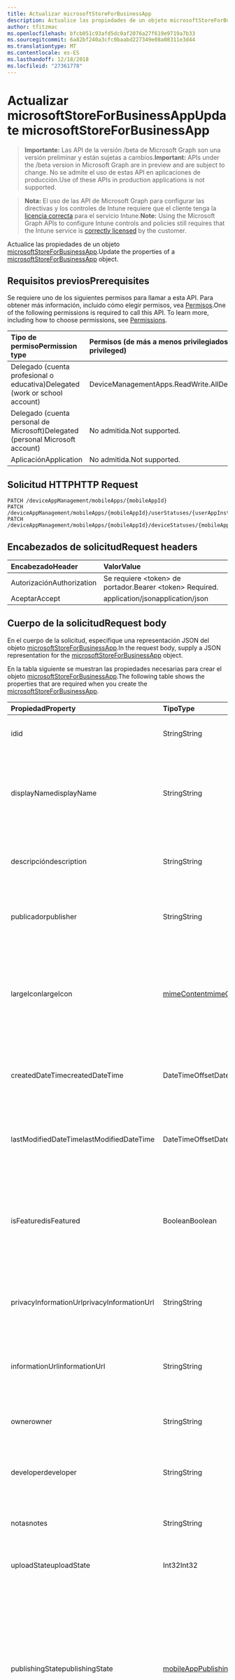 ```yaml
---
title: Actualizar microsoftStoreForBusinessApp
description: Actualice las propiedades de un objeto microsoftStoreForBusinessApp.
author: tfitzmac
ms.openlocfilehash: bfcb051c93afd5dc0af2076a27f619e9719a7b33
ms.sourcegitcommit: 6a82bf240a3cfc0baabd227349e08a08311e3d44
ms.translationtype: MT
ms.contentlocale: es-ES
ms.lasthandoff: 12/18/2018
ms.locfileid: "27361778"
---
```

# <a name="update-microsoftstoreforbusinessapp"></a><span data-ttu-id="a9344-103">Actualizar microsoftStoreForBusinessApp</span><span class="sxs-lookup"><span data-stu-id="a9344-103">Update microsoftStoreForBusinessApp</span></span>

> <span data-ttu-id="a9344-104">**Importante:** Las API de la versión /beta de Microsoft Graph son una versión preliminar y están sujetas a cambios.</span><span class="sxs-lookup"><span data-stu-id="a9344-104">**Important:** APIs under the /beta version in Microsoft Graph are in preview and are subject to change.</span></span> <span data-ttu-id="a9344-105">No se admite el uso de estas API en aplicaciones de producción.</span><span class="sxs-lookup"><span data-stu-id="a9344-105">Use of these APIs in production applications is not supported.</span></span>

> <span data-ttu-id="a9344-106">**Nota:** El uso de las API de Microsoft Graph para configurar las directivas y los controles de Intune requiere que el cliente tenga la [licencia correcta](https://go.microsoft.com/fwlink/?linkid=839381) para el servicio Intune.</span><span class="sxs-lookup"><span data-stu-id="a9344-106">**Note:** Using the Microsoft Graph APIs to configure Intune controls and policies still requires that the Intune service is [correctly licensed](https://go.microsoft.com/fwlink/?linkid=839381) by the customer.</span></span>

<span data-ttu-id="a9344-107">Actualice las propiedades de un objeto [microsoftStoreForBusinessApp](../resources/intune-apps-microsoftstoreforbusinessapp.md).</span><span class="sxs-lookup"><span data-stu-id="a9344-107">Update the properties of a [microsoftStoreForBusinessApp](../resources/intune-apps-microsoftstoreforbusinessapp.md) object.</span></span>
## <a name="prerequisites"></a><span data-ttu-id="a9344-108">Requisitos previos</span><span class="sxs-lookup"><span data-stu-id="a9344-108">Prerequisites</span></span>
<span data-ttu-id="a9344-p102">Se requiere uno de los siguientes permisos para llamar a esta API. Para obtener más información, incluido cómo elegir permisos, vea [Permisos](/graph/permissions-reference).</span><span class="sxs-lookup"><span data-stu-id="a9344-p102">One of the following permissions is required to call this API. To learn more, including how to choose permissions, see [Permissions](/graph/permissions-reference).</span></span>

|<span data-ttu-id="a9344-111">Tipo de permiso</span><span class="sxs-lookup"><span data-stu-id="a9344-111">Permission type</span></span>|<span data-ttu-id="a9344-112">Permisos (de más a menos privilegiados)</span><span class="sxs-lookup"><span data-stu-id="a9344-112">Permissions (from most to least privileged)</span></span>|
|:---|:---|
|<span data-ttu-id="a9344-113">Delegado (cuenta profesional o educativa)</span><span class="sxs-lookup"><span data-stu-id="a9344-113">Delegated (work or school account)</span></span>|<span data-ttu-id="a9344-114">DeviceManagementApps.ReadWrite.All</span><span class="sxs-lookup"><span data-stu-id="a9344-114">DeviceManagementApps.ReadWrite.All</span></span>|
|<span data-ttu-id="a9344-115">Delegado (cuenta personal de Microsoft)</span><span class="sxs-lookup"><span data-stu-id="a9344-115">Delegated (personal Microsoft account)</span></span>|<span data-ttu-id="a9344-116">No admitida.</span><span class="sxs-lookup"><span data-stu-id="a9344-116">Not supported.</span></span>|
|<span data-ttu-id="a9344-117">Aplicación</span><span class="sxs-lookup"><span data-stu-id="a9344-117">Application</span></span>|<span data-ttu-id="a9344-118">No admitida.</span><span class="sxs-lookup"><span data-stu-id="a9344-118">Not supported.</span></span>|

## <a name="http-request"></a><span data-ttu-id="a9344-119">Solicitud HTTP</span><span class="sxs-lookup"><span data-stu-id="a9344-119">HTTP Request</span></span>
<!-- {
  "blockType": "ignored"
}
-->
``` http
PATCH /deviceAppManagement/mobileApps/{mobileAppId}
PATCH /deviceAppManagement/mobileApps/{mobileAppId}/userStatuses/{userAppInstallStatusId}/app
PATCH /deviceAppManagement/mobileApps/{mobileAppId}/deviceStatuses/{mobileAppInstallStatusId}/app
```

## <a name="request-headers"></a><span data-ttu-id="a9344-120">Encabezados de solicitud</span><span class="sxs-lookup"><span data-stu-id="a9344-120">Request headers</span></span>
|<span data-ttu-id="a9344-121">Encabezado</span><span class="sxs-lookup"><span data-stu-id="a9344-121">Header</span></span>|<span data-ttu-id="a9344-122">Valor</span><span class="sxs-lookup"><span data-stu-id="a9344-122">Value</span></span>|
|:---|:---|
|<span data-ttu-id="a9344-123">Autorización</span><span class="sxs-lookup"><span data-stu-id="a9344-123">Authorization</span></span>|<span data-ttu-id="a9344-124">Se requiere &lt;token&gt; de portador.</span><span class="sxs-lookup"><span data-stu-id="a9344-124">Bearer &lt;token&gt; Required.</span></span>|
|<span data-ttu-id="a9344-125">Aceptar</span><span class="sxs-lookup"><span data-stu-id="a9344-125">Accept</span></span>|<span data-ttu-id="a9344-126">application/json</span><span class="sxs-lookup"><span data-stu-id="a9344-126">application/json</span></span>|

## <a name="request-body"></a><span data-ttu-id="a9344-127">Cuerpo de la solicitud</span><span class="sxs-lookup"><span data-stu-id="a9344-127">Request body</span></span>
<span data-ttu-id="a9344-128">En el cuerpo de la solicitud, especifique una representación JSON del objeto [microsoftStoreForBusinessApp](../resources/intune-apps-microsoftstoreforbusinessapp.md).</span><span class="sxs-lookup"><span data-stu-id="a9344-128">In the request body, supply a JSON representation for the [microsoftStoreForBusinessApp](../resources/intune-apps-microsoftstoreforbusinessapp.md) object.</span></span>

<span data-ttu-id="a9344-129">En la tabla siguiente se muestran las propiedades necesarias para crear el objeto [microsoftStoreForBusinessApp](../resources/intune-apps-microsoftstoreforbusinessapp.md).</span><span class="sxs-lookup"><span data-stu-id="a9344-129">The following table shows the properties that are required when you create the [microsoftStoreForBusinessApp](../resources/intune-apps-microsoftstoreforbusinessapp.md).</span></span>

|<span data-ttu-id="a9344-130">Propiedad</span><span class="sxs-lookup"><span data-stu-id="a9344-130">Property</span></span>|<span data-ttu-id="a9344-131">Tipo</span><span class="sxs-lookup"><span data-stu-id="a9344-131">Type</span></span>|<span data-ttu-id="a9344-132">Descripción</span><span class="sxs-lookup"><span data-stu-id="a9344-132">Description</span></span>|
|:---|:---|:---|
|<span data-ttu-id="a9344-133">id</span><span class="sxs-lookup"><span data-stu-id="a9344-133">id</span></span>|<span data-ttu-id="a9344-134">String</span><span class="sxs-lookup"><span data-stu-id="a9344-134">String</span></span>|<span data-ttu-id="a9344-135">Clave de la entidad.</span><span class="sxs-lookup"><span data-stu-id="a9344-135">Key of the entity.</span></span> <span data-ttu-id="a9344-136">Heredado de [mobileApp](../resources/intune-apps-mobileapp.md).</span><span class="sxs-lookup"><span data-stu-id="a9344-136">Inherited from [mobileApp](../resources/intune-apps-mobileapp.md)</span></span>|
|<span data-ttu-id="a9344-137">displayName</span><span class="sxs-lookup"><span data-stu-id="a9344-137">displayName</span></span>|<span data-ttu-id="a9344-138">String</span><span class="sxs-lookup"><span data-stu-id="a9344-138">String</span></span>|<span data-ttu-id="a9344-139">Título de la aplicación importado o proporcionado por el administrador.</span><span class="sxs-lookup"><span data-stu-id="a9344-139">The admin provided or imported title of the app.</span></span> <span data-ttu-id="a9344-140">Heredado de [mobileApp](../resources/intune-apps-mobileapp.md).</span><span class="sxs-lookup"><span data-stu-id="a9344-140">Inherited from [mobileApp](../resources/intune-apps-mobileapp.md)</span></span>|
|<span data-ttu-id="a9344-141">descripción</span><span class="sxs-lookup"><span data-stu-id="a9344-141">description</span></span>|<span data-ttu-id="a9344-142">String</span><span class="sxs-lookup"><span data-stu-id="a9344-142">String</span></span>|<span data-ttu-id="a9344-143">Descripción de la aplicación.</span><span class="sxs-lookup"><span data-stu-id="a9344-143">The description of the app.</span></span> <span data-ttu-id="a9344-144">Heredado de [mobileApp](../resources/intune-apps-mobileapp.md).</span><span class="sxs-lookup"><span data-stu-id="a9344-144">Inherited from [mobileApp](../resources/intune-apps-mobileapp.md)</span></span>|
|<span data-ttu-id="a9344-145">publicador</span><span class="sxs-lookup"><span data-stu-id="a9344-145">publisher</span></span>|<span data-ttu-id="a9344-146">String</span><span class="sxs-lookup"><span data-stu-id="a9344-146">String</span></span>|<span data-ttu-id="a9344-147">Publicador de la aplicación.</span><span class="sxs-lookup"><span data-stu-id="a9344-147">The publisher of the app.</span></span> <span data-ttu-id="a9344-148">Heredado de [mobileApp](../resources/intune-apps-mobileapp.md).</span><span class="sxs-lookup"><span data-stu-id="a9344-148">Inherited from [mobileApp](../resources/intune-apps-mobileapp.md)</span></span>|
|<span data-ttu-id="a9344-149">largeIcon</span><span class="sxs-lookup"><span data-stu-id="a9344-149">largeIcon</span></span>|[<span data-ttu-id="a9344-150">mimeContent</span><span class="sxs-lookup"><span data-stu-id="a9344-150">mimeContent</span></span>](../resources/intune-shared-mimecontent.md)|<span data-ttu-id="a9344-151">Icono grande que se mostrará en los detalles de la aplicación y se usa para cargar el icono.</span><span class="sxs-lookup"><span data-stu-id="a9344-151">The large icon, to be displayed in the app details and used for upload of the icon.</span></span> <span data-ttu-id="a9344-152">Heredado de [mobileApp](../resources/intune-apps-mobileapp.md).</span><span class="sxs-lookup"><span data-stu-id="a9344-152">Inherited from [mobileApp](../resources/intune-apps-mobileapp.md)</span></span>|
|<span data-ttu-id="a9344-153">createdDateTime</span><span class="sxs-lookup"><span data-stu-id="a9344-153">createdDateTime</span></span>|<span data-ttu-id="a9344-154">DateTimeOffset</span><span class="sxs-lookup"><span data-stu-id="a9344-154">DateTimeOffset</span></span>|<span data-ttu-id="a9344-155">Fecha y hora de creación de la aplicación.</span><span class="sxs-lookup"><span data-stu-id="a9344-155">The date and time the app was created.</span></span> <span data-ttu-id="a9344-156">Heredado de [mobileApp](../resources/intune-apps-mobileapp.md).</span><span class="sxs-lookup"><span data-stu-id="a9344-156">Inherited from [mobileApp](../resources/intune-apps-mobileapp.md)</span></span>|
|<span data-ttu-id="a9344-157">lastModifiedDateTime</span><span class="sxs-lookup"><span data-stu-id="a9344-157">lastModifiedDateTime</span></span>|<span data-ttu-id="a9344-158">DateTimeOffset</span><span class="sxs-lookup"><span data-stu-id="a9344-158">DateTimeOffset</span></span>|<span data-ttu-id="a9344-159">Fecha y hora de la última modificación de la aplicación.</span><span class="sxs-lookup"><span data-stu-id="a9344-159">The date and time the app was last modified.</span></span> <span data-ttu-id="a9344-160">Heredado de [mobileApp](../resources/intune-apps-mobileapp.md).</span><span class="sxs-lookup"><span data-stu-id="a9344-160">Inherited from [mobileApp](../resources/intune-apps-mobileapp.md)</span></span>|
|<span data-ttu-id="a9344-161">isFeatured</span><span class="sxs-lookup"><span data-stu-id="a9344-161">isFeatured</span></span>|<span data-ttu-id="a9344-162">Boolean</span><span class="sxs-lookup"><span data-stu-id="a9344-162">Boolean</span></span>|<span data-ttu-id="a9344-163">Valor que indica si el administrador ha marcado la aplicación como destacada. Heredado de [mobileApp](../resources/intune-apps-mobileapp.md).</span><span class="sxs-lookup"><span data-stu-id="a9344-163">The value indicating whether the app is marked as featured by the admin. Inherited from [mobileApp](../resources/intune-apps-mobileapp.md)</span></span>|
|<span data-ttu-id="a9344-164">privacyInformationUrl</span><span class="sxs-lookup"><span data-stu-id="a9344-164">privacyInformationUrl</span></span>|<span data-ttu-id="a9344-165">String</span><span class="sxs-lookup"><span data-stu-id="a9344-165">String</span></span>|<span data-ttu-id="a9344-166">La dirección URL de la declaración de privacidad.</span><span class="sxs-lookup"><span data-stu-id="a9344-166">The privacy statement Url.</span></span> <span data-ttu-id="a9344-167">Heredado de [mobileApp](../resources/intune-apps-mobileapp.md).</span><span class="sxs-lookup"><span data-stu-id="a9344-167">Inherited from [mobileApp](../resources/intune-apps-mobileapp.md)</span></span>|
|<span data-ttu-id="a9344-168">informationUrl</span><span class="sxs-lookup"><span data-stu-id="a9344-168">informationUrl</span></span>|<span data-ttu-id="a9344-169">String</span><span class="sxs-lookup"><span data-stu-id="a9344-169">String</span></span>|<span data-ttu-id="a9344-170">La dirección URL para obtener más información.</span><span class="sxs-lookup"><span data-stu-id="a9344-170">The more information Url.</span></span> <span data-ttu-id="a9344-171">Heredado de [mobileApp](../resources/intune-apps-mobileapp.md).</span><span class="sxs-lookup"><span data-stu-id="a9344-171">Inherited from [mobileApp](../resources/intune-apps-mobileapp.md)</span></span>|
|<span data-ttu-id="a9344-172">owner</span><span class="sxs-lookup"><span data-stu-id="a9344-172">owner</span></span>|<span data-ttu-id="a9344-173">String</span><span class="sxs-lookup"><span data-stu-id="a9344-173">String</span></span>|<span data-ttu-id="a9344-174">Propietario de la aplicación.</span><span class="sxs-lookup"><span data-stu-id="a9344-174">The owner of the app.</span></span> <span data-ttu-id="a9344-175">Heredado de [mobileApp](../resources/intune-apps-mobileapp.md).</span><span class="sxs-lookup"><span data-stu-id="a9344-175">Inherited from [mobileApp](../resources/intune-apps-mobileapp.md)</span></span>|
|<span data-ttu-id="a9344-176">developer</span><span class="sxs-lookup"><span data-stu-id="a9344-176">developer</span></span>|<span data-ttu-id="a9344-177">String</span><span class="sxs-lookup"><span data-stu-id="a9344-177">String</span></span>|<span data-ttu-id="a9344-178">Desarrollador de la aplicación.</span><span class="sxs-lookup"><span data-stu-id="a9344-178">The developer of the app.</span></span> <span data-ttu-id="a9344-179">Heredado de [mobileApp](../resources/intune-apps-mobileapp.md).</span><span class="sxs-lookup"><span data-stu-id="a9344-179">Inherited from [mobileApp](../resources/intune-apps-mobileapp.md)</span></span>|
|<span data-ttu-id="a9344-180">notas</span><span class="sxs-lookup"><span data-stu-id="a9344-180">notes</span></span>|<span data-ttu-id="a9344-181">String</span><span class="sxs-lookup"><span data-stu-id="a9344-181">String</span></span>|<span data-ttu-id="a9344-182">Notas de la aplicación.</span><span class="sxs-lookup"><span data-stu-id="a9344-182">Notes for the app.</span></span> <span data-ttu-id="a9344-183">Heredado de [mobileApp](../resources/intune-apps-mobileapp.md).</span><span class="sxs-lookup"><span data-stu-id="a9344-183">Inherited from [mobileApp](../resources/intune-apps-mobileapp.md)</span></span>|
|<span data-ttu-id="a9344-184">uploadState</span><span class="sxs-lookup"><span data-stu-id="a9344-184">uploadState</span></span>|<span data-ttu-id="a9344-185">Int32</span><span class="sxs-lookup"><span data-stu-id="a9344-185">Int32</span></span>|<span data-ttu-id="a9344-186">El estado de carga.</span><span class="sxs-lookup"><span data-stu-id="a9344-186">The upload state.</span></span> <span data-ttu-id="a9344-187">Heredado de [mobileApp](../resources/intune-apps-mobileapp.md).</span><span class="sxs-lookup"><span data-stu-id="a9344-187">Inherited from [mobileApp](../resources/intune-apps-mobileapp.md)</span></span>|
|<span data-ttu-id="a9344-188">publishingState</span><span class="sxs-lookup"><span data-stu-id="a9344-188">publishingState</span></span>|[<span data-ttu-id="a9344-189">mobileAppPublishingState</span><span class="sxs-lookup"><span data-stu-id="a9344-189">mobileAppPublishingState</span></span>](../resources/intune-apps-mobileapppublishingstate.md)|<span data-ttu-id="a9344-190">Estado de publicación de la aplicación.</span><span class="sxs-lookup"><span data-stu-id="a9344-190">The publishing state for the app.</span></span> <span data-ttu-id="a9344-191">La aplicación no puede asignarse a menos que se publique.</span><span class="sxs-lookup"><span data-stu-id="a9344-191">The app cannot be assigned unless the app is published.</span></span> <span data-ttu-id="a9344-192">Se hereda de [mobileApp](../resources/intune-apps-mobileapp.md).</span><span class="sxs-lookup"><span data-stu-id="a9344-192">Inherited from [mobileApp](../resources/intune-apps-mobileapp.md).</span></span> <span data-ttu-id="a9344-193">Los valores posibles son: `notPublished`, `processing` y `published`.</span><span class="sxs-lookup"><span data-stu-id="a9344-193">Possible values are: `notPublished`, `processing`, `published`.</span></span>|
|<span data-ttu-id="a9344-194">usedLicenseCount</span><span class="sxs-lookup"><span data-stu-id="a9344-194">usedLicenseCount</span></span>|<span data-ttu-id="a9344-195">Int32</span><span class="sxs-lookup"><span data-stu-id="a9344-195">Int32</span></span>|<span data-ttu-id="a9344-196">Número de licencias de Microsoft Store para Empresas en uso.</span><span class="sxs-lookup"><span data-stu-id="a9344-196">The number of Microsoft Store for Business licenses in use.</span></span>|
|<span data-ttu-id="a9344-197">totalLicenseCount</span><span class="sxs-lookup"><span data-stu-id="a9344-197">totalLicenseCount</span></span>|<span data-ttu-id="a9344-198">Int32</span><span class="sxs-lookup"><span data-stu-id="a9344-198">Int32</span></span>|<span data-ttu-id="a9344-199">Número total de licencias de Microsoft Store para Empresas.</span><span class="sxs-lookup"><span data-stu-id="a9344-199">The total number of Microsoft Store for Business licenses.</span></span>|
|<span data-ttu-id="a9344-200">productKey</span><span class="sxs-lookup"><span data-stu-id="a9344-200">productKey</span></span>|<span data-ttu-id="a9344-201">String</span><span class="sxs-lookup"><span data-stu-id="a9344-201">String</span></span>|<span data-ttu-id="a9344-202">Clave de producto de la aplicación</span><span class="sxs-lookup"><span data-stu-id="a9344-202">The app product key</span></span>|
|<span data-ttu-id="a9344-203">licenseType</span><span class="sxs-lookup"><span data-stu-id="a9344-203">licenseType</span></span>|[<span data-ttu-id="a9344-204">microsoftStoreForBusinessLicenseType</span><span class="sxs-lookup"><span data-stu-id="a9344-204">microsoftStoreForBusinessLicenseType</span></span>](../resources/intune-apps-microsoftstoreforbusinesslicensetype.md)|<span data-ttu-id="a9344-205">El tipo de licencia de la aplicación.</span><span class="sxs-lookup"><span data-stu-id="a9344-205">The app license type.</span></span> <span data-ttu-id="a9344-206">Los valores posibles son: `offline` y `online`.</span><span class="sxs-lookup"><span data-stu-id="a9344-206">Possible values are: `offline`, `online`.</span></span>|
|<span data-ttu-id="a9344-207">packageIdentityName</span><span class="sxs-lookup"><span data-stu-id="a9344-207">packageIdentityName</span></span>|<span data-ttu-id="a9344-208">String</span><span class="sxs-lookup"><span data-stu-id="a9344-208">String</span></span>|<span data-ttu-id="a9344-209">Identificador del paquete de aplicación.</span><span class="sxs-lookup"><span data-stu-id="a9344-209">The app package identifier</span></span>|



## <a name="response"></a><span data-ttu-id="a9344-210">Respuesta</span><span class="sxs-lookup"><span data-stu-id="a9344-210">Response</span></span>
<span data-ttu-id="a9344-211">Si se ejecuta correctamente, este método devuelve un código de respuesta `200 OK` y un objeto [microsoftStoreForBusinessApp](../resources/intune-apps-microsoftstoreforbusinessapp.md) actualizado en el cuerpo de la respuesta.</span><span class="sxs-lookup"><span data-stu-id="a9344-211">If successful, this method returns a `200 OK` response code and an updated [microsoftStoreForBusinessApp](../resources/intune-apps-microsoftstoreforbusinessapp.md) object in the response body.</span></span>

## <a name="example"></a><span data-ttu-id="a9344-212">Ejemplo</span><span class="sxs-lookup"><span data-stu-id="a9344-212">Example</span></span>
### <a name="request"></a><span data-ttu-id="a9344-213">Solicitud</span><span class="sxs-lookup"><span data-stu-id="a9344-213">Request</span></span>
<span data-ttu-id="a9344-214">Aquí tiene un ejemplo de la solicitud.</span><span class="sxs-lookup"><span data-stu-id="a9344-214">Here is an example of the request.</span></span>
``` http
PATCH https://graph.microsoft.com/beta/deviceAppManagement/mobileApps/{mobileAppId}
Content-type: application/json
Content-length: 788

{
  "displayName": "Display Name value",
  "description": "Description value",
  "publisher": "Publisher value",
  "largeIcon": {
    "@odata.type": "microsoft.graph.mimeContent",
    "type": "Type value",
    "value": "dmFsdWU="
  },
  "lastModifiedDateTime": "2017-01-01T00:00:35.1329464-08:00",
  "isFeatured": true,
  "privacyInformationUrl": "https://example.com/privacyInformationUrl/",
  "informationUrl": "https://example.com/informationUrl/",
  "owner": "Owner value",
  "developer": "Developer value",
  "notes": "Notes value",
  "uploadState": 11,
  "publishingState": "processing",
  "usedLicenseCount": 0,
  "totalLicenseCount": 1,
  "productKey": "Product Key value",
  "licenseType": "online",
  "packageIdentityName": "Package Identity Name value"
}
```

### <a name="response"></a><span data-ttu-id="a9344-215">Respuesta</span><span class="sxs-lookup"><span data-stu-id="a9344-215">Response</span></span>
<span data-ttu-id="a9344-p118">Aquí tiene un ejemplo de la respuesta. Nota: Puede que el objeto de respuesta que aparece aquí se trunque para abreviar. Todas las propiedades se devolverán de una llamada real.</span><span class="sxs-lookup"><span data-stu-id="a9344-p118">Here is an example of the response. Note: The response object shown here may be truncated for brevity. All of the properties will be returned from an actual call.</span></span>
``` http
HTTP/1.1 200 OK
Content-Type: application/json
Content-Length: 963

{
  "@odata.type": "#microsoft.graph.microsoftStoreForBusinessApp",
  "id": "f33358bc-58bc-f333-bc58-33f3bc5833f3",
  "displayName": "Display Name value",
  "description": "Description value",
  "publisher": "Publisher value",
  "largeIcon": {
    "@odata.type": "microsoft.graph.mimeContent",
    "type": "Type value",
    "value": "dmFsdWU="
  },
  "createdDateTime": "2017-01-01T00:02:43.5775965-08:00",
  "lastModifiedDateTime": "2017-01-01T00:00:35.1329464-08:00",
  "isFeatured": true,
  "privacyInformationUrl": "https://example.com/privacyInformationUrl/",
  "informationUrl": "https://example.com/informationUrl/",
  "owner": "Owner value",
  "developer": "Developer value",
  "notes": "Notes value",
  "uploadState": 11,
  "publishingState": "processing",
  "usedLicenseCount": 0,
  "totalLicenseCount": 1,
  "productKey": "Product Key value",
  "licenseType": "online",
  "packageIdentityName": "Package Identity Name value"
}
```





